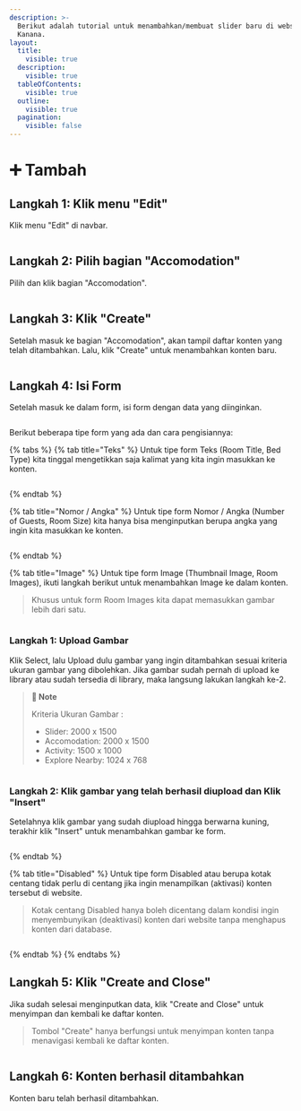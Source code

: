 ```yaml
---
description: >-
  Berikut adalah tutorial untuk menambahkan/membuat slider baru di website
  Kanana.
layout:
  title:
    visible: true
  description:
    visible: true
  tableOfContents:
    visible: true
  outline:
    visible: true
  pagination:
    visible: false
---
```


# ➕ Tambah

## Langkah 1: Klik menu "Edit"

Klik menu "Edit" di navbar.

<figure><img src="../../.gitbook/assets/1_All.png" alt=""><figcaption></figcaption></figure>

## Langkah 2: Pilih bagian "Accomodation"

Pilih dan klik bagian "Accomodation".

<figure><img src="../../.gitbook/assets/2_All (1).png" alt=""><figcaption></figcaption></figure>

## Langkah 3: Klik "Create"

Setelah masuk ke bagian "Accomodation", akan tampil daftar konten yang telah ditambahkan. Lalu, klik "Create" untuk menambahkan konten baru.

<figure><img src="../../.gitbook/assets/3_acco_create.png" alt=""><figcaption></figcaption></figure>

## Langkah 4: Isi Form

Setelah masuk ke dalam form, isi form dengan data yang diinginkan.

<figure><img src="../../.gitbook/assets/4_Create_New.png" alt=""><figcaption></figcaption></figure>

Berikut beberapa tipe form yang ada dan cara pengisiannya:

{% tabs %}
{% tab title="Teks" %}
Untuk tipe form Teks (Room Title, Bed Type) kita tinggal mengetikkan saja kalimat yang kita ingin masukkan ke konten.

<figure><img src="../../.gitbook/assets/4_Header_Teks.png" alt=""><figcaption></figcaption></figure>
{% endtab %}

{% tab title="Nomor / Angka" %}
Untuk tipe form Nomor / Angka (Number of Guests, Room Size) kita hanya bisa menginputkan berupa angka yang ingin kita masukkan ke konten.

<figure><img src="../../.gitbook/assets/4_angka.png" alt=""><figcaption></figcaption></figure>
{% endtab %}

{% tab title="Image" %}
Untuk tipe form Image (Thumbnail Image, Room Images), ikuti langkah berikut untuk menambahkan Image ke dalam konten.

> Khusus untuk form Room Images kita dapat memasukkan gambar lebih dari satu.

<figure><img src="../../.gitbook/assets/4_Create_Image.png" alt=""><figcaption></figcaption></figure>

### Langkah 1: Upload Gambar

Klik Select, lalu Upload dulu gambar yang ingin ditambahkan sesuai kriteria ukuran gambar yang dibolehkan. Jika gambar sudah pernah di upload ke library atau sudah tersedia di library, maka langsung lakukan langkah ke-2.&#x20;

> **📓 Note**
>
> Kriteria Ukuran Gambar :&#x20;
>
> * Slider: 2000 x 1500&#x20;
> * Accomodation: 2000 x 1500&#x20;
> * Activity: 1500 x 1000&#x20;
> * Explore Nearby: 1024 x 768

<div align="center" data-full-width="false"><figure><img src="../../.gitbook/assets/5-1_Create&#x26;Edit.png" alt=""><figcaption></figcaption></figure></div>

### Langkah 2: Klik gambar yang telah berhasil diupload dan Klik "Insert"

Setelahnya klik gambar yang sudah diupload hingga berwarna kuning, terakhir klik "Insert" untuk menambahkan gambar ke form.

<figure><img src="../../.gitbook/assets/5-2_Create&#x26;Edit.png" alt=""><figcaption></figcaption></figure>
{% endtab %}

{% tab title="Disabled" %}
Untuk tipe form Disabled atau berupa kotak centang  tidak perlu di centang jika ingin menampilkan (aktivasi) konten tersebut di website.

> Kotak centang Disabled hanya boleh dicentang dalam kondisi ingin menyembunyikan (deaktivasi) konten dari website tanpa menghapus konten dari database.

<figure><img src="../../.gitbook/assets/4_Header_Disabled.png" alt=""><figcaption></figcaption></figure>
{% endtab %}
{% endtabs %}

## Langkah 5: Klik "Create and Close"

Jika sudah selesai menginputkan data, klik "Create and Close" untuk menyimpan dan kembali ke daftar konten.

> Tombol "Create" hanya berfungsi untuk menyimpan konten tanpa menavigasi kembali ke daftar konten.

<figure><img src="../../.gitbook/assets/5_acco_create.png" alt=""><figcaption></figcaption></figure>

## Langkah 6: Konten berhasil ditambahkan

Konten baru telah berhasil ditambahkan.

<figure><img src="../../.gitbook/assets/6_acco_create.png" alt=""><figcaption></figcaption></figure>
